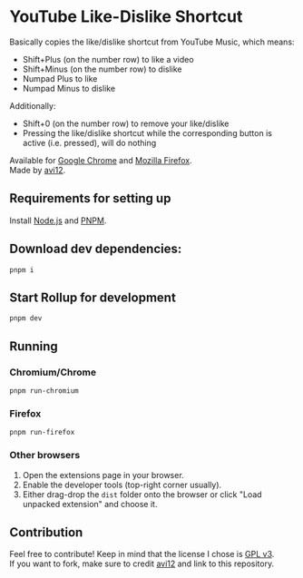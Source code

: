 # YouTube Like-Dislike Shortcut
Basically copies the like/dislike shortcut from YouTube Music, which means:  
* Shift+Plus (on the number row) to like a video
* Shift+Minus (on the number row) to dislike
* Numpad Plus to like
* Numpad Minus to dislike

Additionally:
* Shift+0 (on the number row) to remove your like/dislike
* Pressing the like/dislike shortcut while the corresponding button is active (i.e. pressed), will do nothing

Available for [Google Chrome](https://chrome.google.com/webstore/detail/fdkpkpelkkdkjhpacficichkfifijipc) and [Mozilla Firefox](https://addons.mozilla.org/en-US/firefox/addon/youtube-like-dislike-shortcut).  
Made by [avi12](https://avi12.com).

## Requirements for setting up
Install [Node.js](https://nodejs.org) and [PNPM](https://pnpm.js.org/en/installation).

## Download dev dependencies:
```shell script
pnpm i
```
## Start Rollup for development
```shell script
pnpm dev
````
## Running
### Chromium/Chrome
```shell script
pnpm run-chromium
```
### Firefox
```shell script
pnpm run-firefox
```
### Other browsers
1. Open the extensions page in your browser.
1. Enable the developer tools (top-right corner usually).
1. Either drag-drop the `dist` folder onto the browser or click "Load unpacked extension" and choose it.

## Contribution
Feel free to contribute! Keep in mind that the license I chose is [GPL v3](/LICENSE).  
If you want to fork, make sure to credit [avi12](https://avi12.com) and link to this repository.
